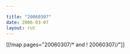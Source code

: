 ```yaml
---

title: "20060307"
date: 2006-03-07
layout: rut
---
```


[[!map pages="20060307/* and ! 20060307/*/*"]]
